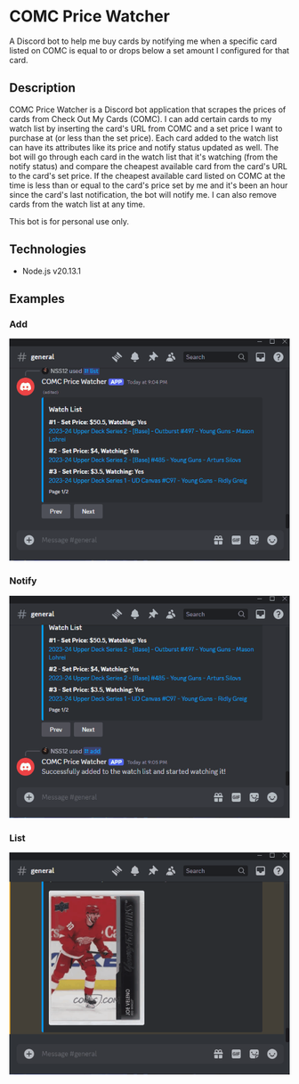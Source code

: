 # COMC Price Watcher
A Discord bot to help me buy cards by notifying me when a specific card listed on COMC is equal to or drops below a set amount I configured for that card. 

## Description
COMC Price Watcher is a Discord bot application that scrapes the prices of cards from Check Out My Cards (COMC). I can add certain cards to my watch list by inserting the card's URL from COMC and a set price I want to purchase at (or less than the set price). Each card added to the watch list can have its attributes like its price and notify status updated as well. The bot will go through each card in the watch list that it's watching (from the notify status) and compare the cheapest available card from the card's URL to the card's set price. If the cheapest available card listed on COMC at the time is less than or equal to the card's price set by me and it's been an hour since the card's last notification, the bot will notify me. I can also remove cards from the watch list at any time.

This bot is for personal use only.

## Technologies
* Node.js v20.13.1

## Examples

### Add

![](https://github.com/nsinghsidhu12/comc-price-watcher/blob/main/gifs/add.gif)

### Notify
![](https://github.com/nsinghsidhu12/comc-price-watcher/blob/main/gifs/notify.gif)

### List
![](https://github.com/nsinghsidhu12/comc-price-watcher/blob/main/gifs/list.gif)
